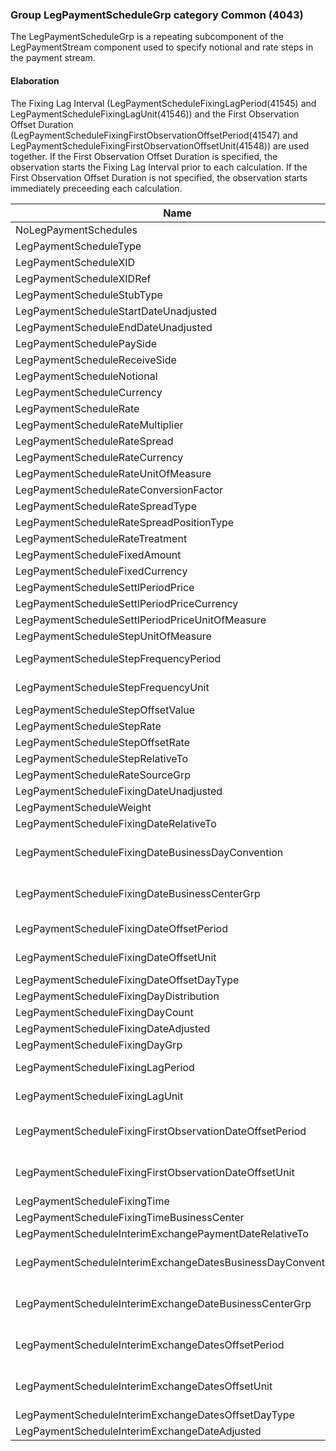 ### Group LegPaymentScheduleGrp category Common (4043)

The LegPaymentScheduleGrp is a repeating subcomponent of the LegPaymentStream component used to specify notional and rate steps in the payment stream.

#### Elaboration

The Fixing Lag Interval (LegPaymentScheduleFixingLagPeriod(41545) and LegPaymentScheduleFixingLagUnit(41546)) and the First Observation Offset Duration (LegPaymentScheduleFixingFirstObservationOffsetPeriod(41547) and LegPaymentScheduleFixingFirstObservationOffsetUnit(41548)) are used together. If the First Observation Offset Duration is specified, the observation starts the Fixing Lag Interval prior to each calculation. If the First Observation Offset Duration is not specified, the observation starts immediately preceeding each calculation.

| Name                                                        | Tag   | Req'd | Documentation                                                                                                                               |
|-------------------------------------------------------------|-------|----------|-------------------------------------------------------------------------------------------------------------------------------|
| NoLegPaymentSchedules                                       | 40374 |       |                                                                                                                                |
| LegPaymentScheduleType                                      | 40375 |       | Required if NoLegPaymentSchedules(40374) > 0.                                                                                                                               |
| LegPaymentScheduleXID                                       | 41533 |       |                                                                                                                                |
| LegPaymentScheduleXIDRef                                    | 41534 |       |                                                                                                                                |
| LegPaymentScheduleStubType                                  | 40376 |       |                                                                                                                                |
| LegPaymentScheduleStartDateUnadjusted                       | 40377 |       |                                                                                                                                |
| LegPaymentScheduleEndDateUnadjusted                         | 40378 |       |                                                                                                                                |
| LegPaymentSchedulePaySide                                   | 40379 |       |                                                                                                                                |
| LegPaymentScheduleReceiveSide                               | 40380 |       |                                                                                                                                |
| LegPaymentScheduleNotional                                  | 40381 |       |                                                                                                                                |
| LegPaymentScheduleCurrency                                  | 40382 |       |                                                                                                                                |
| LegPaymentScheduleRate                                      | 40383 |       |                                                                                                                                |
| LegPaymentScheduleRateMultiplier                            | 40384 |       |                                                                                                                                |
| LegPaymentScheduleRateSpread                                | 40385 |       |                                                                                                                                |
| LegPaymentScheduleRateCurrency                              | 41535 |       |                                                                                                                                |
| LegPaymentScheduleRateUnitOfMeasure                         | 41536 |       |                                                                                                                                |
| LegPaymentScheduleRateConversionFactor                      | 41537 |       |                                                                                                                                |
| LegPaymentScheduleRateSpreadType                            | 41538 |       |                                                                                                                                |
| LegPaymentScheduleRateSpreadPositionType                    | 40386 |       |                                                                                                                                |
| LegPaymentScheduleRateTreatment                             | 40387 |       |                                                                                                                                |
| LegPaymentScheduleFixedAmount                               | 40388 |       |                                                                                                                                |
| LegPaymentScheduleFixedCurrency                             | 40389 |       |                                                                                                                                |
| LegPaymentScheduleSettlPeriodPrice                          | 41539 |       |                                                                                                                                |
| LegPaymentScheduleSettlPeriodPriceCurrency                  | 41540 |       |                                                                                                                                |
| LegPaymentScheduleSettlPeriodPriceUnitOfMeasure             | 41541 |       |                                                                                                                                |
| LegPaymentScheduleStepUnitOfMeasure                         | 41542 |       |                                                                                                                                |
| LegPaymentScheduleStepFrequencyPeriod                       | 40390 |       | Conditionally required when LegPaymentScheduleStepFrequencyUnit(40391) is specified.                                                                                                                        |
| LegPaymentScheduleStepFrequencyUnit                         | 40391 |       | Conditionally required when LegPaymentScheduleStepFrequencyPeriod(40390) is specified.                                                                                                                      |
| LegPaymentScheduleStepOffsetValue                           | 40392 |       |                                                                                                                                |
| LegPaymentScheduleStepRate                                  | 40393 |       |                                                                                                                                |
| LegPaymentScheduleStepOffsetRate                            | 40394 |       |                                                                                                                                |
| LegPaymentScheduleStepRelativeTo                            | 40395 |       |                                                                                                                                |
| LegPaymentScheduleRateSourceGrp                             | group |       |                                                                                                                                |
| LegPaymentScheduleFixingDateUnadjusted                      | 40396 |       |                                                                                                                                |
| LegPaymentScheduleWeight                                    | 40397 |       |                                                                                                                                |
| LegPaymentScheduleFixingDateRelativeTo                      | 40398 |       |                                                                                                                                |
| LegPaymentScheduleFixingDateBusinessDayConvention           | 40399 |       | When specified, this overrides the business day convention defined in the LegDateAdjustment component in InstrumentLeg. The specified value would be specific to this instance of the leg payment schedule. |
| LegPaymentScheduleFixingDateBusinessCenterGrp               | group |       | When specified, this overrides the business centers defined in the LegDateAdjustment component in InstrumentLeg. The specified values would be specific to this instance of the leg payment schedule.       |
| LegPaymentScheduleFixingDateOffsetPeriod                    | 40401 |       | Conditionally required when LegPaymentScheduleFixingDatesOffsetUnit(40402) is specified.                                                                                                                    |
| LegPaymentScheduleFixingDateOffsetUnit                      | 40402 |       | Conditionally required when LegPaymentScheduleFixingDatesOffsetPeriod(40401) is specified.                                                                                                                  |
| LegPaymentScheduleFixingDateOffsetDayType                   | 40403 |       |                                                                                                                                |
| LegPaymentScheduleFixingDayDistribution                     | 41543 |       |                                                                                                                                |
| LegPaymentScheduleFixingDayCount                            | 41544 |       |                                                                                                                                |
| LegPaymentScheduleFixingDateAdjusted                        | 40404 |       |                                                                                                                                |
| LegPaymentScheduleFixingDayGrp                              | group |       |                                                                                                                                |
| LegPaymentScheduleFixingLagPeriod                           | 41545 |       | Conditionally required when LegPaymentScheduleFixingLagUnit(41546) is specified.                                                                                                                            |
| LegPaymentScheduleFixingLagUnit                             | 41546 |       | Conditionally required when LegPaymentScheduleFixingLagPeriod(41545) is specified.                                                                                                                          |
| LegPaymentScheduleFixingFirstObservationDateOffsetPeriod    | 41547 |       | Conditionally required when LegPaymentScheduleFixingFirstObservationDateOffsetUnit(41548) is specified.                                                                                                     |
| LegPaymentScheduleFixingFirstObservationDateOffsetUnit      | 41548 |       | Conditionally required when LegPaymentScheduleFixingFirstObservationDateOffsetPeriod(41547) is specified.                                                                                                   |
| LegPaymentScheduleFixingTime                                | 40405 |       |                                                                                                                                |
| LegPaymentScheduleFixingTimeBusinessCenter                  | 40406 |       |                                                                                                                                |
| LegPaymentScheduleInterimExchangePaymentDateRelativeTo      | 40407 |       |                                                                                                                                |
| LegPaymentScheduleInterimExchangeDatesBusinessDayConvention | 40408 |       | When specified, this overrides the business day convention defined in the LegDateAdjustment component in InstrumentLeg. The specified value would be specific to this instance of the leg payment schedule. |
| LegPaymentScheduleInterimExchangeDateBusinessCenterGrp      | group |       | When specified, this overrides the business centers defined in the LegDateAdjustment component in InstrumentLeg. The specified values would be specific to this instance of the leg payment schedule.       |
| LegPaymentScheduleInterimExchangeDatesOffsetPeriod          | 40410 |       | Conditionally required when LegPaymentScheduleInterimExchangeDatesOffsetUnit(40411) is specified.                                                                                                           |
| LegPaymentScheduleInterimExchangeDatesOffsetUnit            | 40411 |       | Conditionally required when LegPaymentScheduleInterimExchangeDatesOffsetPeriod(40410) is specified.                                                                                                         |
| LegPaymentScheduleInterimExchangeDatesOffsetDayType         | 40412 |       |                                                                                                                                |
| LegPaymentScheduleInterimExchangeDateAdjusted               | 40413 |       |                                                                                                                                |

